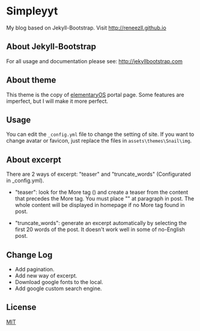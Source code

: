 # Simpleyyt

My blog based on Jekyll-Bootstrap.
Visit http://reneezll.github.io

## About Jekyll-Bootstrap

For all usage and documentation please see: <http://jekyllbootstrap.com>

## About theme

This theme is the copy of [elementaryOS](http://elementaryos.org) portal page. Some features are imperfect, but I will make it more perfect.

## Usage

You can edit the `_config.yml` file to change the setting of site. If you want to change avatar or favicon, just replace the files in `assets\themes\Snail\img`.

## About excerpt

There are 2 ways of excerpt: "teaser" and "truncate_words" (Configurated in _config.yml).

 * "teaser": look for the More tag (<!--more-->) and create a teaser from the content that precedes the More tag.
You must place "<!--more-->" at paragraph in post. The whole content will be displayed in homepage if no More tag found in post.

 * "truncate_words": generate an excerpt automatically by selecting the first 20 words of the post. It doesn't work well in some of no-English post.

## Change Log

 * Add pagination.
 * Add new way of excerpt.
 * Download google fonts to the local.
 * Add google custom search engine.

## License

[MIT](http://opensource.org/licenses/MIT)
